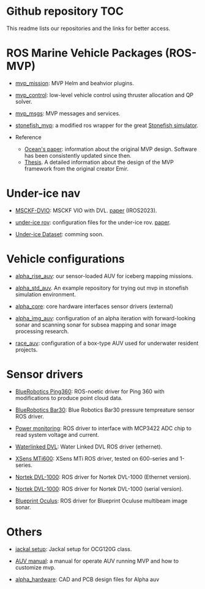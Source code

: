 # Github repository TOC
This readme lists our repositories and the links for better access.

# ROS Marine Vehicle Packages (ROS-MVP)
- [mvp_mission](https://github.com/uri-ocean-robotics/mvp_mission):  MVP Helm and beahvior plugins.

- [mvp_control](https://github.com/uri-ocean-robotics/mvp_control): low-level vehicle control using thruster allocation and QP solver.

- [mvp_msgs](https://github.com/uri-ocean-robotics/mvp_msgs): MVP messages and services. 

- [stonefish_mvp](https://github.com/uri-ocean-robotics/stonefish_mvp): a modified ros wrapper for the great [Stonefish simulator](https://github.com/patrykcieslak/stonefish).

- Reference
    - [Ocean's paper](https://ieeexplore.ieee.org/abstract/document/9977346): information about the original MVP design. Software has been consistently updated since then.
    - [Thesis](https://www.proquest.com/docview/2766097939?pq-origsite=gscholar&fromopenview=true). A detailed information about the design of the MVP framework from the original creator Emir.


# Under-ice nav
- [MSCKF-DVIO](https://github.com/GSO-soslab/msckf_dvio): MSCKF VIO with DVL. [paper](https://arxiv.org/abs/2303.17005) (IROS2023). 

- [under-ice rov](https://github.com/GSO-soslab/rov): configuration files for the under-ice rov. [paper](https://ieeexplore.ieee.org/abstract/document/9977140).
- [Under-ice Dataset](): comming soon.

# Vehicle configurations
- [alpha_rise_auv](https://github.com/GSO-soslab/alpha_rise_auv): our sensor-loaded AUV for iceberg mapping missions.

- [alpha_std_auv](https://github.com/uri-ocean-robotics/alpha_std_auv). An example repository for trying out mvp in stonefish simulation environment.

- [alpha_core](https://github.com/uri-ocean-robotics/alpha_core): core hardware interfaces sensor drivers (external)

- [alpha_img_auv](https://github.com/GSO-soslab/alpha_img_auv): configuration of an alpha iteration with forward-looking sonar and scanning sonar for subsea mapping and sonar image processing research.

- [race_auv](https://github.com/GSO-soslab/race_auv): configuration of a box-type AUV used for underwater resident projects.


# Sensor drivers
- [BlueRobotics Ping360](https://github.com/GSO-soslab/bluerobotics_ping360/tree/aa4834644963b24a9c4dc10f6e6268c0e43f88b7): ROS-noetic driver for Ping 360 with modifications to produce point cloud data.

- [BlueRobotics Bar30](https://github.com/GSO-soslab/bluerobotics_pressure/tree/237903a1485b3bd5c51d471c291b6e90f11d7654): Blue Robotics Bar30 pressure tempreature sensor ROS driver.

- [Power monitoring](https://github.com/GSO-soslab/power_monitor/tree/86118e67194bd37db8fe7205e9260bc41fd4eec7): ROS driver to interface with MCP3422 ADC chip to read system voltage and current.

- [Waterlinked DVL](https://github.com/uri-ocean-robotics/waterlinked_dvl/tree/31216e175184bc7f410d29df7858110b1db75d26): Water Linked DVL ROS driver (ethernet).

- [XSens MTi600](https://github.com/GSO-soslab/xsens_mti_ros_driver/tree/7aa46b7f0a0576609062aaf46c518940e5fb4853): XSens MTi ROS driver, tested on 600-series and 1-series.

- [Nortek DVL-1000](https://github.com/GSO-soslab/nortek_dvl_ethernet): ROS driver for Nortek DVL-1000 (Ethernet version).

- [Nortek DVL-1000](https://github.com/GSO-soslab/nortek_dvl): ROS driver for Nortek DVL-1000 (serial version).
  
- [Blueprint Oculus](https://github.com/GSO-soslab/blueprint_oculus_sonar): ROS driver for Blueprint Oculuse multibeam image sonar.

# Others
- [jackal setup](https://github.com/GSO-soslab/jackal_ocg120g): Jackal setup for OCG120G class.

- [AUV manual](https://github.com/GSO-soslab/sosl_auv_manual): a manual for operate AUV running MVP and how to customize mvp.

- [alpha_hardware](https://github.com/GSO-soslab/alpha_hardware_release): CAD and PCB design files for Alpha auv
